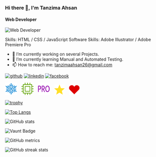 ### Hi there 👋, I'm Tanzima Ahsan
#### Web Developer
![Web Developer](https://arturssmirnovs.github.io/github-profile-readme-generator/images/banner.png)


Skills: HTML / CSS / JavaScript 
Software Skills: Adobe Illustrator / Adobe Premiere Pro

- 🔭 I’m currently working on several Projects. 
- 🌱 I’m currently learning Manual and Automated Testing. 
- 📫 How to reach me: tanzimaahsan26@gmail.com 


[<img src='https://cdn.jsdelivr.net/npm/simple-icons@3.0.1/icons/github.svg' alt='github' height='40'>](https://github.com/Tanzima26)  [<img src='https://cdn.jsdelivr.net/npm/simple-icons@3.0.1/icons/linkedin.svg' alt='linkedin' height='40'>](https://www.linkedin.com/in/tanzima26/)  [<img src='https://cdn.jsdelivr.net/npm/simple-icons@3.0.1/icons/facebook.svg' alt='facebook' height='40'>](https://www.facebook.com/tanzima26)  

<a href='https://archiveprogram.github.com/'><img src='https://raw.githubusercontent.com/acervenky/animated-github-badges/master/assets/acbadge.gif' width='40' height='40'></a> <a href='https://docs.github.com/en/developers'><img src='https://raw.githubusercontent.com/acervenky/animated-github-badges/master/assets/devbadge.gif' width='40' height='40'></a> <a href='https://github.com/pricing'><img src='https://raw.githubusercontent.com/acervenky/animated-github-badges/master/assets/pro.gif' width='40' height='40'></a> <a href='https://stars.github.com/'><img src='https://raw.githubusercontent.com/acervenky/animated-github-badges/master/assets/starbadge.gif' width='35' height='35'></a> <a href='https://docs.github.com/en/github/supporting-the-open-source-community-with-github-sponsors'><img src='https://raw.githubusercontent.com/acervenky/animated-github-badges/master/assets/sponsorbadge.gif' width='35' height='35'></a> 

[![trophy](https://github-profile-trophy.vercel.app/?username=Tanzima26)](https://github.com/ryo-ma/github-profile-trophy)

[![Top Langs](https://github-readme-stats.vercel.app/api/top-langs/?username=Tanzima26)](https://github.com/anuraghazra/github-readme-stats)

![GitHub stats](https://github-readme-stats.vercel.app/api?username=Tanzima26&show_icons=true&count_private=true)  

![Vaunt Badge](https://api.vaunt.dev/v1/github/entities/Tanzima26/contributions?format=svg&private=true)  

![GitHub metrics](https://metrics.lecoq.io/Tanzima26)  

![GitHub streak stats](https://streak-stats.demolab.com/?user=Tanzima26)  


